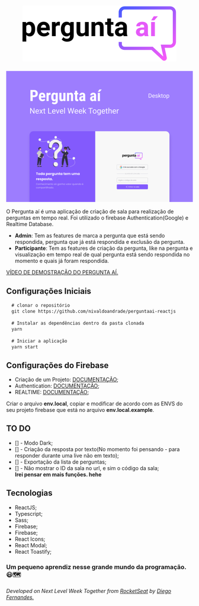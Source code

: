 <h1 align="center">
	<img src="./src/assets/images/logo.svg" alt="Pergunta aí"/>
</h1>


<p align="center">
	<img src="./assets/capa.png" alt="Capa pergunta aí"/>
</p>


O Pergunta aí é uma aplicação de criação de sala para realização de perguntas em tempo real. Foi utilizado o firebase Authentication(Google) e Realtime Database.

 - **Admin**: Tem as features de marca a pergunta que está sendo respondida, pergunta que já está respondida e exclusão da pergunta.
 - **Participante**: Tem as features de criação da pergunta, like na pergunta e visualização em tempo real de qual pergunta está sendo respondida no momento e quais já foram respondida.

 [VÍDEO DE DEMOSTRAÇÃO DO PERGUNTA AÍ.](https://youtu.be/q1X3mOS9g_Q)

## **Configurações Iniciais**

```
  # clonar o repositório
  git clone https://github.com/nivaldoandrade/perguntaai-reactjs

  # Instalar as dependências dentro da pasta clonada
  yarn

  # Iniciar a aplicação
  yarn start

```
## **Configurações do Firebase**
- Criação de um Projeto: [DOCUMENTAÇÃO](https://firebase.google.com/docs/web/setup?authuser=1#create-firebase-project);
- Authentication: [DOCUMENTAÇÃO](https://firebase.google.com/docs/auth/web/start?authuser=1);
- REALTIME: [DOCUMENTAÇÃO](https://firebase.google.com/docs/database/web/start?authuser=1);

Criar o arquivo **env.local**, copiar e modificar de acordo com as ENVS do seu projeto firebase que está no arquivo **env.local.example**.

## TO DO
- [] - Modo Dark;
- [] - Criação da resposta por texto(No momento foi pensando - para responder durante uma live não em texto);
- [] - Exportação da lista de perguntas;
- [] - Não mostrar o ID da sala no url, e sim o código da sala;  
**Irei pensar em mais funções. hehe**


## Tecnologias

- ReactJS;
- Typescript;
- Sass;
- Firebase;
- Firebase;
- React Icons;
- React Modal;
- React Toastify;

### **Um pequeno aprendiz nesse grande mundo da programação.** 😃🗺

<p>
	<h6>Developed on Next Level Week Together from <a href="https://rocketseat.com.br">RocketSeat</a> by <a href="https://www.linkedin.com/in/diego-schell-fernandes/?originalSubdomain=br">Diego Fernandes.</a></h6>
</p>
